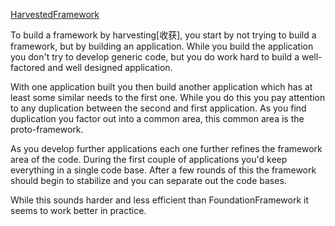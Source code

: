 [HarvestedFramework](http://martinfowler.com/bliki/HarvestedFramework.html)


To build a framework by harvesting[收获], you start by not trying to build a framework, but by building an application. While you build the application you don't try to develop generic code, but you do work hard to build a well-factored and well designed application.

With one application built you then build another application which has at least some similar needs to the first one. While you do this you pay attention to any duplication between the second and first application. As you find duplication you factor out into a common area, this common area is the proto-framework.

As you develop further applications each one further refines the framework area of the code. During the first couple of applications you'd keep everything in a single code base. After a few rounds of this the framework should begin to stabilize and you can separate out the code bases.

While this sounds harder and less efficient than FoundationFramework it seems to work better in practice.
